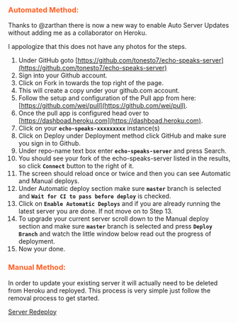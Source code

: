 ### <h3 style="color: #FF6025;">Automated Method:</h3>
Thanks to @zarthan there is now a new way to enable Auto Server Updates without adding me as a collaborator on Heroku.

I appologize that this does not have any photos for the steps.

1. Under GitHub goto [https://github.com/tonesto7/echo-speaks-server](https://github.com/tonesto7/echo-speaks-server)
2. Sign into your Github account.
3. Click on Fork in towards the top right of the page.
4. This will create a copy under your github.com account.
5. Follow the setup and configuration of the Pull app from here: [https://github.com/wei/pull](https://github.com/wei/pull).
6. Once the pull app is configured head over to [https://dashboad.heroku.com](https://dashboad.heroku.com).
7. Click on your **```echo-speaks-xxxxxxxxx```** instance(s)
8. Click on Deploy under Deployment method click GitHub and make sure you sign in to Github.
9. Under repo-name text box enter **```echo-speaks-server```** and press Search.
10. You should see your fork of the echo-speaks-server listed in the results, so click **```Connect```** button to the right of it.
11. The screen should reload once or twice and then you can see Automatic and Manual deploys.
12. Under Automatic deploy section make sure **```master```** branch is selected and **```Wait for CI to pass before deploy```** is checked.
13. Click on **```Enable Automatic Deploys```** and if you are already running the latest server you are done.  If not move on to Step 13.
14. To upgrade your current server scroll down to the Manual deploy section and make sure **```master```** branch is selected and press **```Deploy Branch```** and watch the little window below read out the progress of deployment.
15. Now your done.

### <h3 style="color: #FF6025;">Manual Method:</h3>
In order to update your existing server it will actually need to be deleted from Heroku and reployed.
This process is very simple just follow the removal process to get started.

[Server Redeploy](/echo-speaks-docs/support/server_removal)


